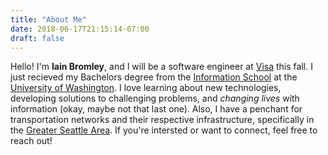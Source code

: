 ```yaml
---
title: "About Me"
date: 2018-06-17T21:15:14-07:00
draft: false
---
```


Hello! I'm **Iain Bromley**, and I will be a software engineer at [Visa](https://usa.visa.com/) this fall. I just recieved my Bachelors degree from the [Information School](https://ischool.uw.edu/) at the [University of Washington](http://www.washington.edu/). I love learning about new technologies, developing solutions to challenging problems, and *changing lives* with information (okay, maybe not that last one). Also, I have a penchant for transportation networks and their respective infrastructure, specifically in the [Greater Seattle Area](https://seattletransitblog.com/). If you're intersted or want to connect, feel free to reach out!
